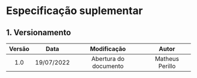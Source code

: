 # Especificação suplementar

## 1. Versionamento

| Versão |    Data    |       Modificação        |        Autor         |
| :----: | :--------: | :----------------------: | :------------------: |
|  1.0  | 19/07/2022 | Abertura do documento | Matheus Perillo |


